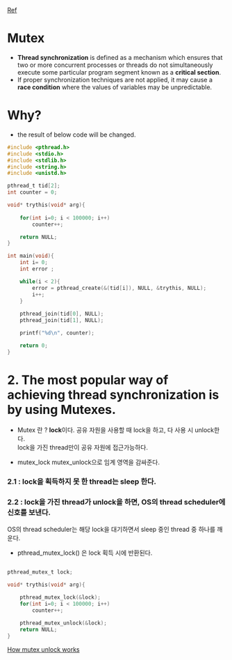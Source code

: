 [Ref](https://www.geeksforgeeks.org/mutex-lock-for-linux-thread-synchronization/)  


# Mutex  

* **Thread synchronization** is defined as a mechanism which ensures that two or more concurrent processes or threads do not simultaneously execute some particular program segment known as a **critical section**.   
* If proper synchronization techniques are not applied, it may cause a **race condition** where the values of variables may be unpredictable.  



# Why?  

 * the result of below code will be changed.  
```c
#include <pthread.h> 
#include <stdio.h> 
#include <stdlib.h> 
#include <string.h> 
#include <unistd.h> 

pthread_t tid[2];
int counter = 0;

void* trythis(void* arg){
    
    for(int i=0; i < 100000; i++)
        counter++;

    return NULL;
} 

int main(void){
    int i= 0;
    int error ;

    while(i < 2){
        error = pthread_create(&(tid[i]), NULL, &trythis, NULL);
        i++; 
    }
    
    pthread_join(tid[0], NULL);
    pthread_join(tid[1], NULL);

    printf("%d\n", counter);

    return 0;
}
```


# 2. The most popular way of achieving thread synchronization is by using Mutexes.  

  * Mutex 란 ? 
  **lock**이다. 공유 자원을 사용할 때 lock을 하고, 다 사용 시 unlock한다.  
  lock을 가진 thread만이 공유 자원에 접근가능하다.  
  
  * mutex_lock mutex_unlock으로 임계 영역을 감싸준다.  
  
### 2.1 : lock을 획득하지 못 한 thread는 sleep 한다.  
### 2.2 : lock을 가진 thread가 unlock을 하면, OS의 thread scheduler에 신호를 보낸다.  
OS의 thread scheduler는 해당 lock을 대기하면서 sleep 중인 thread 중 하나를 깨운다.  



  * pthread_mutex_lock() 은 lock 획득 시에 반환된다.  
  
```c

pthread_mutex_t lock;

void* trythis(void* arg){
    
    pthread_mutex_lock(&lock);    
    for(int i=0; i < 100000; i++)
        counter++;

    pthread_mutex_unlock(&lock);
    return NULL;
} 
```


[How mutex unlock works](https://stackoverflow.com/questions/40873469/how-does-pthread-mutex-unlock-work-and-do-threads-come-up-at-the-same-time)  
